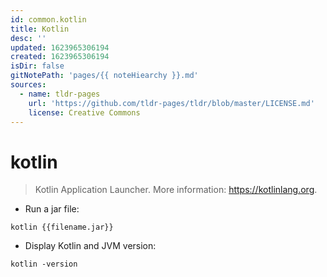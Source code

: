 ```yaml
---
id: common.kotlin
title: Kotlin
desc: ''
updated: 1623965306194
created: 1623965306194
isDir: false
gitNotePath: 'pages/{{ noteHiearchy }}.md'
sources:
  - name: tldr-pages
    url: 'https://github.com/tldr-pages/tldr/blob/master/LICENSE.md'
    license: Creative Commons
---
```

# kotlin

> Kotlin Application Launcher.
> More information: <https://kotlinlang.org>.

- Run a jar file:

`kotlin {{filename.jar}}`

- Display Kotlin and JVM version:

`kotlin -version`

